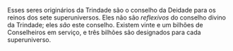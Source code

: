 Esses seres originários da Trindade são o conselho da Deidade para os reinos dos sete superuniversos. Eles não são *reflexivos* do conselho divino da Trindade; eles *são* este conselho. Existem vinte e um bilhões de Conselheiros em serviço, e três bilhões são designados para cada superuniverso.
